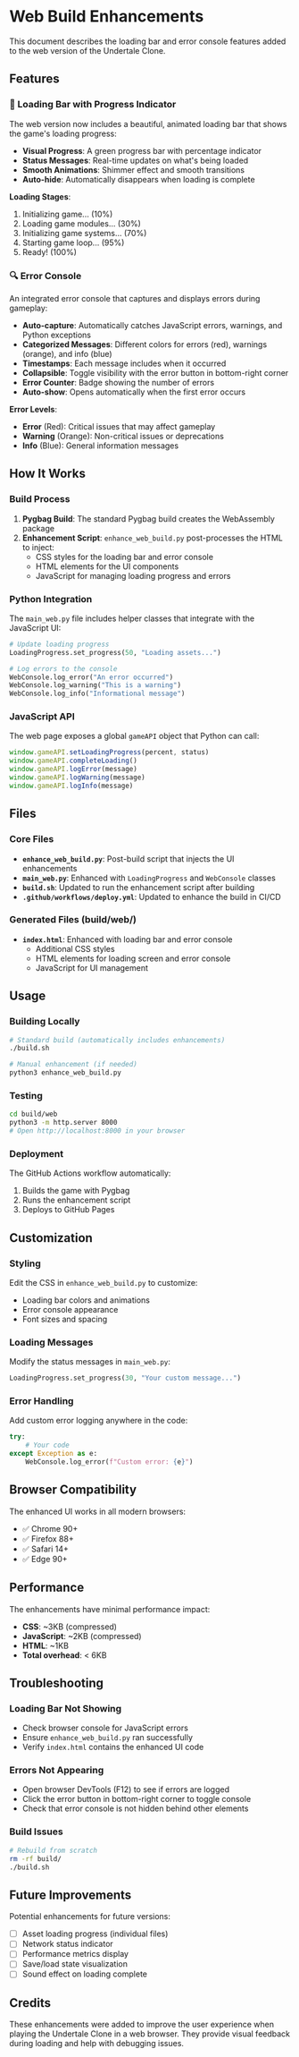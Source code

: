 # Web Build Enhancements

This document describes the loading bar and error console features added to the web version of the Undertale Clone.

## Features

### 🎯 Loading Bar with Progress Indicator

The web version now includes a beautiful, animated loading bar that shows the game's loading progress:

- **Visual Progress**: A green progress bar with percentage indicator
- **Status Messages**: Real-time updates on what's being loaded
- **Smooth Animations**: Shimmer effect and smooth transitions
- **Auto-hide**: Automatically disappears when loading is complete

**Loading Stages**:
1. Initializing game... (10%)
2. Loading game modules... (30%)
3. Initializing game systems... (70%)
4. Starting game loop... (95%)
5. Ready! (100%)

### 🔍 Error Console

An integrated error console that captures and displays errors during gameplay:

- **Auto-capture**: Automatically catches JavaScript errors, warnings, and Python exceptions
- **Categorized Messages**: Different colors for errors (red), warnings (orange), and info (blue)
- **Timestamps**: Each message includes when it occurred
- **Collapsible**: Toggle visibility with the error button in bottom-right corner
- **Error Counter**: Badge showing the number of errors
- **Auto-show**: Opens automatically when the first error occurs

**Error Levels**:
- **Error** (Red): Critical issues that may affect gameplay
- **Warning** (Orange): Non-critical issues or deprecations
- **Info** (Blue): General information messages

## How It Works

### Build Process

1. **Pygbag Build**: The standard Pygbag build creates the WebAssembly package
2. **Enhancement Script**: `enhance_web_build.py` post-processes the HTML to inject:
   - CSS styles for the loading bar and error console
   - HTML elements for the UI components
   - JavaScript for managing loading progress and errors

### Python Integration

The `main_web.py` file includes helper classes that integrate with the JavaScript UI:

```python
# Update loading progress
LoadingProgress.set_progress(50, "Loading assets...")

# Log errors to the console
WebConsole.log_error("An error occurred")
WebConsole.log_warning("This is a warning")
WebConsole.log_info("Informational message")
```

### JavaScript API

The web page exposes a global `gameAPI` object that Python can call:

```javascript
window.gameAPI.setLoadingProgress(percent, status)
window.gameAPI.completeLoading()
window.gameAPI.logError(message)
window.gameAPI.logWarning(message)
window.gameAPI.logInfo(message)
```

## Files

### Core Files

- **`enhance_web_build.py`**: Post-build script that injects the UI enhancements
- **`main_web.py`**: Enhanced with `LoadingProgress` and `WebConsole` classes
- **`build.sh`**: Updated to run the enhancement script after building
- **`.github/workflows/deploy.yml`**: Updated to enhance the build in CI/CD

### Generated Files (build/web/)

- **`index.html`**: Enhanced with loading bar and error console
  - Additional CSS styles
  - HTML elements for loading screen and error console
  - JavaScript for UI management

## Usage

### Building Locally

```bash
# Standard build (automatically includes enhancements)
./build.sh

# Manual enhancement (if needed)
python3 enhance_web_build.py
```

### Testing

```bash
cd build/web
python3 -m http.server 8000
# Open http://localhost:8000 in your browser
```

### Deployment

The GitHub Actions workflow automatically:
1. Builds the game with Pygbag
2. Runs the enhancement script
3. Deploys to GitHub Pages

## Customization

### Styling

Edit the CSS in `enhance_web_build.py` to customize:
- Loading bar colors and animations
- Error console appearance
- Font sizes and spacing

### Loading Messages

Modify the status messages in `main_web.py`:

```python
LoadingProgress.set_progress(30, "Your custom message...")
```

### Error Handling

Add custom error logging anywhere in the code:

```python
try:
    # Your code
except Exception as e:
    WebConsole.log_error(f"Custom error: {e}")
```

## Browser Compatibility

The enhanced UI works in all modern browsers:
- ✅ Chrome 90+
- ✅ Firefox 88+
- ✅ Safari 14+
- ✅ Edge 90+

## Performance

The enhancements have minimal performance impact:
- **CSS**: ~3KB (compressed)
- **JavaScript**: ~2KB (compressed)
- **HTML**: ~1KB
- **Total overhead**: < 6KB

## Troubleshooting

### Loading Bar Not Showing

- Check browser console for JavaScript errors
- Ensure `enhance_web_build.py` ran successfully
- Verify `index.html` contains the enhanced UI code

### Errors Not Appearing

- Open browser DevTools (F12) to see if errors are logged
- Click the error button in bottom-right corner to toggle console
- Check that error console is not hidden behind other elements

### Build Issues

```bash
# Rebuild from scratch
rm -rf build/
./build.sh
```

## Future Improvements

Potential enhancements for future versions:
- [ ] Asset loading progress (individual files)
- [ ] Network status indicator
- [ ] Performance metrics display
- [ ] Save/load state visualization
- [ ] Sound effect on loading complete

## Credits

These enhancements were added to improve the user experience when playing the Undertale Clone in a web browser. They provide visual feedback during loading and help with debugging issues.
